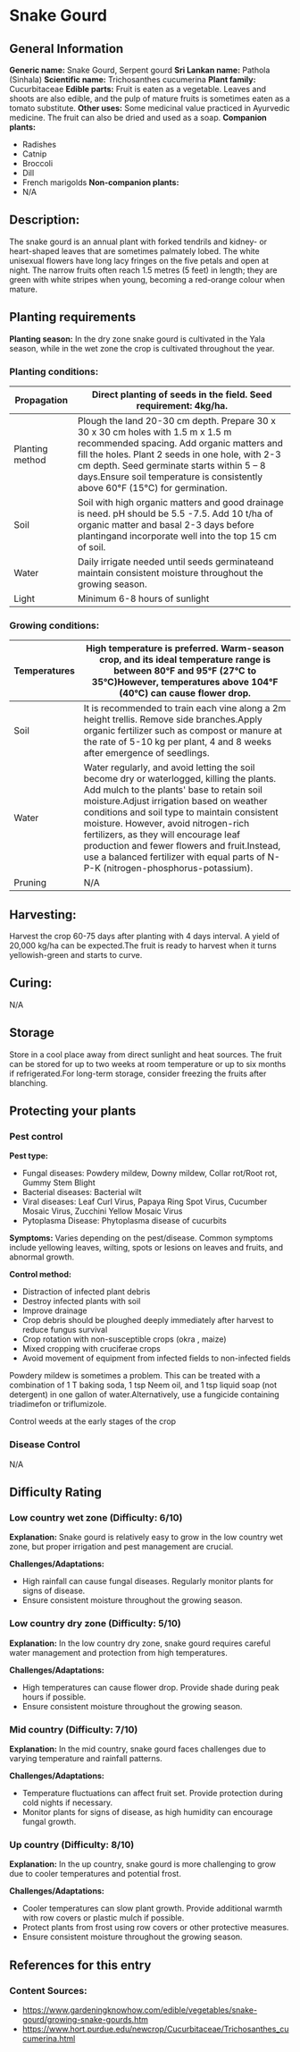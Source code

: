 # Snake Gourd

## General Information
**Generic name:** Snake Gourd, Serpent gourd
**Sri Lankan name:** Pathola (Sinhala)
**Scientific name:** Trichosanthes cucumerina
**Plant family:** Cucurbitaceae
**Edible parts:** Fruit is eaten as a vegetable. Leaves and shoots are also edible, and the pulp of mature fruits is sometimes eaten as a tomato substitute.
**Other uses:** Some medicinal value practiced in Ayurvedic medicine. The fruit can also be dried and used as a soap.
**Companion plants:**
- Radishes
- Catnip
- Broccoli
- Dill
- French marigolds
**Non-companion plants:**
- N/A

## Description:
The snake gourd is an annual plant with forked tendrils and kidney- or heart-shaped leaves that are sometimes palmately lobed. The white unisexual flowers have long lacy fringes on the five petals and open at night. The narrow fruits often reach 1.5 metres (5 feet) in length; they are green with white stripes when young, becoming a red-orange colour when mature.

## Planting requirements
**Planting season:** In the dry zone snake gourd is cultivated in the Yala season, while in the wet zone the crop is cultivated throughout the year.

### Planting conditions:
| **Propagation** | Direct planting of seeds in the field. Seed requirement: 4kg/ha. |
|----|----|
| Planting method | Plough the land 20-30 cm depth. Prepare 30 x 30 x 30 cm holes with 1.5 m x 1.5 m recommended spacing. Add organic matters and fill the holes. Plant 2 seeds in one hole, with 2-3 cm depth. Seed germinate starts within 5 – 8 days.<update>Ensure soil temperature is consistently above 60°F (15°C) for germination.</update> |
| Soil | Soil with high organic matters and good drainage is need. pH should be 5.5 -7.5. Add 10 t/ha of organic matter and basal 2-3 days before planting<update>and incorporate well into the top 15 cm of soil.</update> |
| Water | Daily irrigate needed until seeds germinate<update>and maintain consistent moisture throughout the growing season.</update> |
| Light | Minimum 6-8 hours of sunlight |

### Growing conditions:

| **Temperatures** | High temperature is preferred. Warm-season crop, and its ideal temperature range is between 80°F and 95°F (27°C to 35°C)<update>However, temperatures above 104°F (40°C) can cause flower drop.</update> |
|----|----|
| Soil | It is recommended to train each vine along a 2m height trellis. Remove side branches.<update>Apply organic fertilizer such as compost or manure at the rate of 5-10 kg per plant, 4 and 8 weeks after emergence of seedlings.</update> |
| Water | Water regularly, and avoid letting the soil become dry or waterlogged, killing the plants. Add mulch to the plants' base to retain soil moisture.<update>Adjust irrigation based on weather conditions and soil type to maintain consistent moisture.</update> However, avoid nitrogen-rich fertilizers, as they will encourage leaf production and fewer flowers and fruit.<update>Instead, use a balanced fertilizer with equal parts of N-P-K (nitrogen-phosphorus-potassium).</update> |
| Pruning | N/A |

## Harvesting:
Harvest the crop 60-75 days after planting with 4 days interval. A yield of 20,000 kg/ha can be expected.<update>The fruit is ready to harvest when it turns yellowish-green and starts to curve.</update>

## Curing:
N/A

## Storage
Store in a cool place away from direct sunlight and heat sources. The fruit can be stored for up to two weeks at room temperature or up to six months if refrigerated.<update>For long-term storage, consider freezing the fruits after blanching.</update>

## Protecting your plants
### Pest control
**Pest type:**
- Fungal diseases: Powdery mildew, Downy mildew, Collar rot/Root rot, Gummy Stem Blight
- Bacterial diseases: Bacterial wilt
- Viral diseases: Leaf Curl Virus, Papaya Ring Spot Virus, Cucumber Mosaic Virus, Zucchini Yellow Mosaic Virus
- Pytoplasma Disease: Phytoplasma disease of cucurbits

**Symptoms:** Varies depending on the pest/disease. Common symptoms include yellowing leaves, wilting, spots or lesions on leaves and fruits, and abnormal growth.

**Control method:**
- Distraction of infected plant debris
- Destroy infected plants with soil
- Improve drainage
- Crop debris should be ploughed deeply immediately after harvest to reduce fungus survival
- Crop rotation with non-susceptible crops (okra , maize)
- Mixed cropping with cruciferae crops
- Avoid movement of equipment from infected fields to non-infected fields

Powdery mildew is sometimes a problem. This can be treated with a combination of 1 T baking soda, 1 tsp Neem oil, and 1 tsp liquid soap (not detergent) in one gallon of water.<update>Alternatively, use a fungicide containing triadimefon or triflumizole.</update>

Control weeds at the early stages of the crop

### Disease Control
N/A

## Difficulty Rating
### Low country wet zone (Difficulty: 6/10)
**Explanation:** Snake gourd is relatively easy to grow in the low country wet zone, but proper irrigation and pest management are crucial.

**Challenges/Adaptations:**
- High rainfall can cause fungal diseases. Regularly monitor plants for signs of disease.
- Ensure consistent moisture throughout the growing season.

### Low country dry zone (Difficulty: 5/10)
**Explanation:** In the low country dry zone, snake gourd requires careful water management and protection from high temperatures.

**Challenges/Adaptations:**
- High temperatures can cause flower drop. Provide shade during peak hours if possible.
- Ensure consistent moisture throughout the growing season.

### Mid country (Difficulty: 7/10)
**Explanation:** In the mid country, snake gourd faces challenges due to varying temperature and rainfall patterns.

**Challenges/Adaptations:**
- Temperature fluctuations can affect fruit set. Provide protection during cold nights if necessary.
- Monitor plants for signs of disease, as high humidity can encourage fungal growth.

### Up country (Difficulty: 8/10)
**Explanation:** In the up country, snake gourd is more challenging to grow due to cooler temperatures and potential frost.

**Challenges/Adaptations:**
- Cooler temperatures can slow plant growth. Provide additional warmth with row covers or plastic mulch if possible.
- Protect plants from frost using row covers or other protective measures.
- Ensure consistent moisture throughout the growing season.

## References for this entry
### Content Sources:
- <https://www.gardeningknowhow.com/edible/vegetables/snake-gourd/growing-snake-gourds.htm>
- <https://www.hort.purdue.edu/newcrop/Cucurbitaceae/Trichosanthes_cucumerina.html>